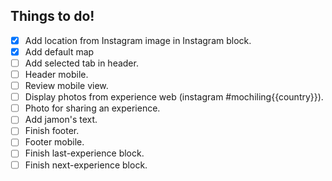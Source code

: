 Things to do!
-------------

- [x] Add location from Instagram image in Instagram block.
- [x] Add default map
- [ ] Add selected tab in header.
- [ ] Header mobile.
- [ ] Review mobile view.
- [ ] Display photos from experience web (instagram #mochiling{{country}}).
- [ ] Photo for sharing an experience.
- [ ] Add jamon's text.
- [ ] Finish footer.
- [ ] Footer mobile.
- [ ] Finish last-experience block.
- [ ] Finish next-experience block.
